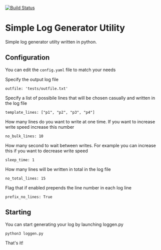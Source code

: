 [![Build Status](https://travis-ci.com/xtimk/py-simple-loggen.svg?branch=master)](https://travis-ci.com/xtimk/py-simple-loggen)
# Simple Log Generator Utility

Simple log generator utilty written in python.

## Configuration
You can edit the `config.yaml` file to match your needs

Specify the output log file
```
outfile: 'tests/outfile.txt'
```
Specify a list of possibile lines that will be chosen casually and written in the log file
```
template_lines: ["p1", "p2", "p3", "p4"]
```
How many lines do you want to write at one time. If you want to increase write speed increase this number
```
no_bulk_lines: 10
```
How many second to wait between writes. For example you can increase this if you want to decrease write speed
```
sleep_time: 1
```
How many lines will be written in total in the log file
```
no_total_lines: 15
```
Flag that if enabled prepends the line number in each log line
```
prefix_no_lines: True
```
## Starting
You can start generating your log by launching loggen.py
```
python3 loggen.py
```

That's it!
